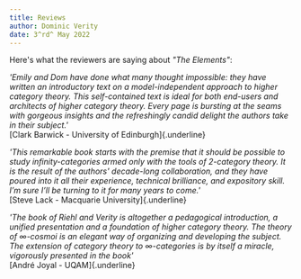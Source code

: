 ```yaml
---
title: Reviews
author: Dominic Verity
date: 3^rd^ May 2022
---
```


Here's what the reviewers are saying about *"The Elements"*:

*'Emily and Dom have done what many thought impossible: they have written an introductory text on a model-independent approach to higher category theory. This self-contained text is ideal for both end-users and architects of higher category theory. Every page is bursting at the seams with gorgeous insights and the refreshingly candid delight the authors take in their subject.'*\
[Clark Barwick - University of Edinburgh]{.underline}

*'This remarkable book starts with the premise that it should be possible to study infinity-categories armed only with the tools of 2-category theory. It is the result of the authors' decade-long collaboration, and they have poured into it all their experience, technical brilliance, and expository skill. I’m sure I’ll be turning to it for many years to come.'*\
[Steve Lack - Macquarie University]{.underline}

*'The book of Riehl and Verity is altogether a pedagogical introduction, a unified presentation and a foundation of higher category theory. The theory of ∞-cosmoi is an elegant way of organizing and developing the subject. The extension of category theory to ∞-categories is by itself a miracle, vigorously presented in the book'*\
[André Joyal - UQAM]{.underline}
